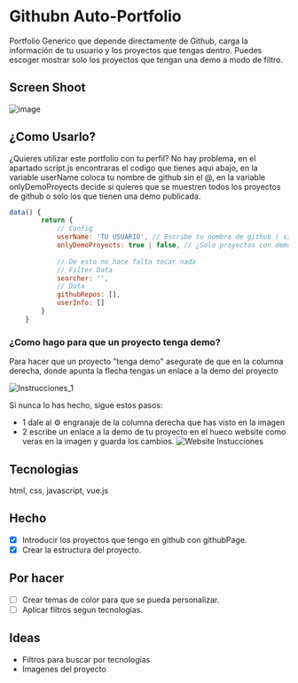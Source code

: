 # Githubn Auto-Portfolio
Portfolio Generico que depende directamente de Github, carga la información de tu usuario y los proyectos que tengas dentro.
Puedes escoger mostrar solo los proyectos que tengan una demo a modo de filtro.

## Screen Shoot
![image](https://user-images.githubusercontent.com/22988550/167912033-c47315c0-1aa8-4c49-a643-07e541ac6000.png)

## ¿Como Usarlo?
¿Quieres utilizar este portfolio con tu perfil?
No hay problema, en el apartado script.js encontraras el codigo que tienes aqui abajo, en la variable userName coloca tu nombre de github sin el @, en la variable onlyDemoProyects decide si quieres que se muestren todos los proyectos de github o solo los que tienen una demo publicada.
```` javascript
data() {
        return {
            // Config
            userName: 'TU USUARIO', // Escribe tu nombre de github ( sin el @)
            onlyDemoProyects: true | false, // ¿Solo proyectos con demo? true con demo, false sin demo
            
            // De esto no hace falta tocar nada
            // Filter Data
            searcher: '',
            // Data
            githubRepos: [],
            userInfo: []
        }
    }
````

### ¿Como hago para que un proyecto tenga demo?
Para hacer que un proyecto "tenga demo" asegurate de que en la columna derecha, donde apunta la flecha tengas un enlace a la demo del proyecto

![Instrucciones_1](https://i.ibb.co/0Gp5npd/Screenshot-1.png)

Si nunca lo has hecho, sigue estos pasos:
- 1 dale al ⚙️ engranaje de la columna derecha que has visto en la imagen
- 2 escribe un enlace a la demo de tu proyecto en el hueco website como veras en la imagen y guarda los cambios.
![Website Instucciones](https://i.ibb.co/LhNJzbV/Screenshot-2.png)

## Tecnologias
html, css, javascript, vue.js

## Hecho
- [x] Introducir los proyectos que tengo en github con githubPage.
- [x] Crear la estructura del proyecto.

## Por hacer
- [ ] Crear temas de color para que se pueda personalizar.
- [ ] Aplicar filtros segun tecnologías.

## Ideas
 - Filtros para buscar por tecnologias
 - Imagenes del proyecto
